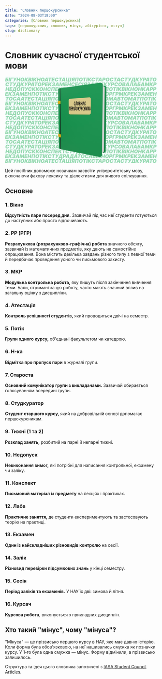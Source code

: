 ```yaml
---
title: "Словник першокурсника"
date: "2024-08-03T18:00"
categories: [Словник першокурсника]
tags: [першокурсник, словник, мінус, абітурієнт, вступ]
slug: dictionary
---
```


# Словник сучасної студентської мови

![Словник](/assets/dictionary_minus.jpg)

Цей посібник допоможе новачкам засвоїти університетську мову, включаючи фахову лексику та діалектизми для живого спілкування.

## Основне

### 1. Вікно
**Відсутність пари посеред дня.** Зазвичай під час неї студенти готуються до наступних або просто відпочивають.

### 2. РР (РГР)
**Розрахункова (розрахунково-графічна) робота** значного обсягу, зазвичай із математичних предметів, яку дають на самостійне опрацювання. Вона містить декілька завдань різного типу з певної теми й передбачає проведення усного чи письмового захисту.

### 3. МКР
**Модульна контрольна робота,** яку пишуть після закінчення вивчення теми. Бали, отримані за цю роботу, часто мають значний вплив на загальну оцінку з дисципліни.

### 4. Атестація
**Контроль успішності студентів,** який проводиться двічі на семестр.

### 5. Потік
**Групи одного курсу,** об'єднані факультетом чи катедрою.

### 6. Н-ка
**Відмітка про пропуск пари** в журналі групи.

### 7. Староста
**Основний комунікатор групи з викладачами.** Зазвичай обирається голосуванням всередині групи.

### 8. Студкуратор
**Студент старшого курсу,** який на добровільній основі допомагає першокурсникам.

### 9. Тижні (1 та 2)
**Розклад занять,** розбитий на парні й непарні тижні.

### 10. Недопуск
**Невиконання вимог,** які потрібні для написання контрольної, екзамену чи заліку.

### 11. Конспект
**Письмовий матеріал із предмету** на лекціях і практиках.

### 12. Лаба
**Практичне заняття,** де студенти експериментують та застосовують теорію на практиці.

### 13. Екзамен
**Один із найскладніших різновидів контролю** на сесії.

### 14. Залік
**Різновид перевірки підсумкових знань** у кінці семестру.

### 15. Сесія
**Період заліків та екзаменів.** У НАУ їх дві: зимова й літня.

### 16. Курсач
**Курсова робота,** виконується з прикладних дисциплін.

## Хто такий "мінус", чому "мінуса"?

"Мінуса" — це прізвисько першого курсу в НАУ, яке має давню історію. Коли форма була обов'язковою, на неї нашивались смужка як позначки курсу. У 1-го була одна смужка — мінус. Форму відмінили, а прізвисько залишилось.

Структура та ідея цього словника запозичені з [IASA Student Council Articles](https://iasastudentcouncil.github.io/iasa-sc-blog/blog/Dictionary).

